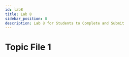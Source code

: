 ```yaml
---
id: lab8
title: Lab 8
sidebar_position: 8
description: Lab 8 for Students to Complete and Submit
---
```


# Topic File 1
